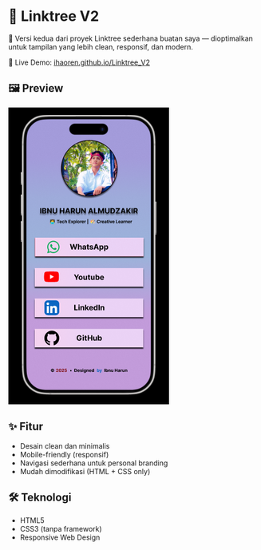 # 🌿 Linktree V2

📌 Versi kedua dari proyek Linktree sederhana buatan saya — dioptimalkan untuk tampilan yang lebih clean, responsif, dan modern.

🔗 Live Demo: [ihaoren.github.io/Linktree_V2](https://ihaoren.github.io/Linktree_V2)

## 🖼️ Preview

![Linktree V2 Preview](./img/Preview_design.png)

## ✨ Fitur

- Desain clean dan minimalis
- Mobile-friendly (responsif)
- Navigasi sederhana untuk personal branding
- Mudah dimodifikasi (HTML + CSS only)

## 🛠️ Teknologi

- HTML5
- CSS3 (tanpa framework)
- Responsive Web Design